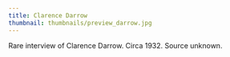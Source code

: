 ```yaml
---
title: Clarence Darrow
thumbnail: thumbnails/preview_darrow.jpg
---
```

Rare interview of Clarence Darrow. Circa 1932. Source unknown.
